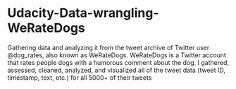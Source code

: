 # Udacity-Data-wrangling-WeRateDogs
Gathering data and analyzing it from the tweet archive of Twitter user @dog_rates, also known as WeRateDogs. WeRateDogs is a Twitter account that rates people dogs with a humorous comment about the dog. I gathered, assessed, cleaned, analyzed, and visualized all of the tweet data (tweet ID, timestamp, text, etc.) for all 5000+ of their tweets
